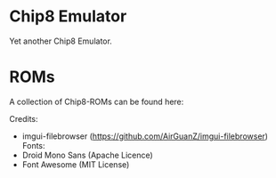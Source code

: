 # Chip8 Emulator

Yet another Chip8 Emulator. 

# ROMs

A collection of Chip8-ROMs can be found here: 

Credits:
- imgui-filebrowser (https://github.com/AirGuanZ/imgui-filebrowser)
Fonts:
- Droid Mono Sans (Apache Licence)
- Font Awesome (MIT License)
